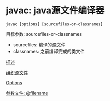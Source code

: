 # javac: java源文件编译器

```shell
javac [options] [sourcefiles-or-classnames]
```

目标参数: sourcefiles-or-classnames

- sourcefiles: 编译的源文件
- classnames: 之前编译完成的类文件

[描述](java-command-javac-description.md)

[组织源文件](java-arrangement-of-source-code.md)

[Options](java-command-javac-options.md)

[参数文件: @filename](java-command-javac-argument-file.md)

